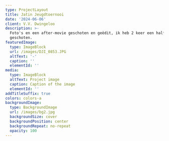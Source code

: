 ```yaml
---
type: ProjectLayout
title: Jatin Jeugdtoernooi
date: '2024-06-06'
client: V.V. Dwingeloo
description: >-
  Foto's en een after-movie geschoten en geëdit, ik heb 2 keer een half uur
  geschoten. 
featuredImage:
  type: ImageBlock
  url: /images/DJI_0853.JPG
  altText: '-'
  caption: ''
  elementId: ''
media:
  type: ImageBlock
  altText: Project image
  caption: Caption of the image
  elementId: ''
addTitleSuffix: true
colors: colors-a
backgroundImage:
  type: BackgroundImage
  url: /images/bg2.jpg
  backgroundSize: cover
  backgroundPosition: center
  backgroundRepeat: no-repeat
  opacity: 100
---
```

